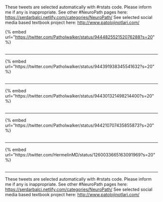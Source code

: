 

These tweets are selected automatically with #rstats code. Please inform me if any is inappropriate.
See other #NeuroPath pages here: https://serdarbalci.netlify.com/categories/NeuroPath/ 
See selected social media based textbook project here: http://www.patolojinotlari.com/

{% embed url="https://twitter.com/Patholwalker/status/944482552152076288?s=20" %}<br>
<br>
<hr>
{% embed url="https://twitter.com/Patholwalker/status/944391938345541632?s=20" %}<br>
<br>
<hr>
{% embed url="https://twitter.com/Patholwalker/status/944301321498214400?s=20" %}<br>
<br>
<hr>
{% embed url="https://twitter.com/Patholwalker/status/944210707435855873?s=20" %}<br>
<br>
<hr>
{% embed url="https://twitter.com/HermelinMD/status/1260033665163091969?s=20" %}<br>
<br>
<hr>


These tweets are selected automatically with #rstats code. Please inform me if any is inappropriate.
See other #NeuroPath pages here: https://serdarbalci.netlify.com/categories/NeuroPath/ 
See selected social media based textbook project here: http://www.patolojinotlari.com/
